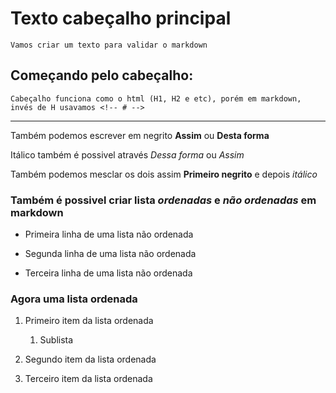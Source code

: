 # Texto cabeçalho principal


    Vamos criar um texto para validar o markdown


## Começando pelo cabeçalho: 


    Cabeçalho funciona como o html (H1, H2 e etc), porém em markdown, invés de H usavamos <!-- # -->

------------------------------------------------------------------------------------------------------


Também podemos escrever em negrito **Assim** ou __Desta forma__

Itálico também é possivel através *Dessa forma* ou _Assim_

Também podemos mesclar os dois assim __Primeiro negrito__ e depois *itálico*


### Também é possivel criar lista **_ordenadas_** e **_não ordenadas_** em markdown

* Primeira linha de uma lista não ordenada

* Segunda linha de uma lista não ordenada

* Terceira linha de uma lista não ordenada

### Agora uma lista **ordenada**

1. Primeiro item da lista ordenada
   1. Sublista 
   
2. Segundo item da lista ordenada

3. Terceiro item da lista ordenada